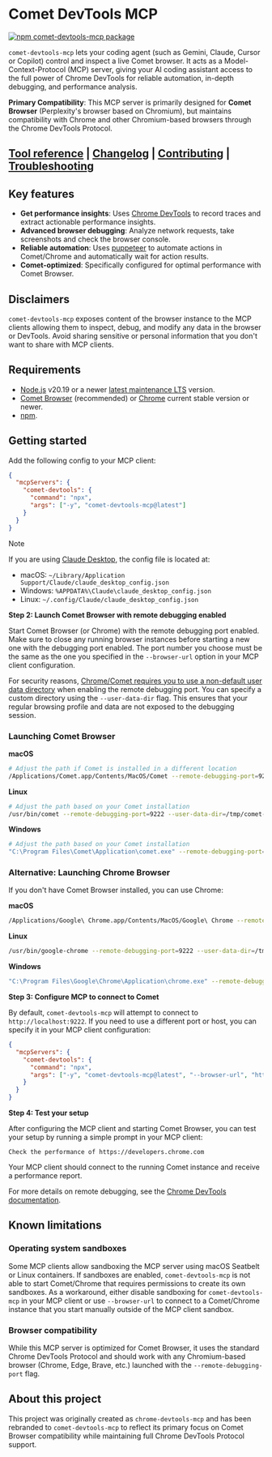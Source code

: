 # Comet DevTools MCP

[![npm comet-devtools-mcp package](https://img.shields.io/npm/v/comet-devtools-mcp.svg)](https://npmjs.org/package/comet-devtools-mcp)

`comet-devtools-mcp` lets your coding agent (such as Gemini, Claude, Cursor or Copilot) control and inspect a live Comet browser. It acts as a Model-Context-Protocol (MCP) server, giving your AI coding assistant access to the full power of Chrome DevTools for reliable automation, in-depth debugging, and performance analysis.

**Primary Compatibility**: This MCP server is primarily designed for **Comet Browser** (Perplexity's browser based on Chromium), but maintains compatibility with Chrome and other Chromium-based browsers through the Chrome DevTools Protocol.

## [Tool reference](./docs/tool-reference.md) | [Changelog](./CHANGELOG.md) | [Contributing](./CONTRIBUTING.md) | [Troubleshooting](./docs/troubleshooting.md)

## Key features

- **Get performance insights**: Uses [Chrome DevTools](https://github.com/ChromeDevTools/devtools-frontend) to record traces and extract actionable performance insights.
- **Advanced browser debugging**: Analyze network requests, take screenshots and check the browser console.
- **Reliable automation**: Uses [puppeteer](https://github.com/puppeteer/puppeteer) to automate actions in Comet/Chrome and automatically wait for action results.
- **Comet-optimized**: Specifically configured for optimal performance with Comet Browser.

## Disclaimers

`comet-devtools-mcp` exposes content of the browser instance to the MCP clients allowing them to inspect, debug, and modify any data in the browser or DevTools. Avoid sharing sensitive or personal information that you don't want to share with MCP clients.

## Requirements

- [Node.js](https://nodejs.org/) v20.19 or a newer [latest maintenance LTS](https://github.com/nodejs/Release#release-schedule) version.
- [Comet Browser](https://www.perplexity.ai/) (recommended) or [Chrome](https://www.google.com/chrome/) current stable version or newer.
- [npm](https://www.npmjs.com/).

## Getting started

Add the following config to your MCP client:

```json
{
  "mcpServers": {
    "comet-devtools": {
      "command": "npx",
      "args": ["-y", "comet-devtools-mcp@latest"]
    }
  }
}
```

> [!NOTE]
> If you are using [Claude Desktop](https://claude.ai/download), the config file is located at:
> - macOS: `~/Library/Application Support/Claude/claude_desktop_config.json`
> - Windows: `%APPDATA%\Claude\claude_desktop_config.json`
> - Linux: `~/.config/Claude/claude_desktop_config.json`

**Step 2: Launch Comet Browser with remote debugging enabled**

Start Comet Browser (or Chrome) with the remote debugging port enabled. Make sure to close any running browser instances before starting a new one with the debugging port enabled. The port number you choose must be the same as the one you specified in the `--browser-url` option in your MCP client configuration.

For security reasons, [Chrome/Comet requires you to use a non-default user data directory](https://developer.chrome.com/blog/remote-debugging-port) when enabling the remote debugging port. You can specify a custom directory using the `--user-data-dir` flag. This ensures that your regular browsing profile and data are not exposed to the debugging session.

### Launching Comet Browser

**macOS**
```bash
# Adjust the path if Comet is installed in a different location
/Applications/Comet.app/Contents/MacOS/Comet --remote-debugging-port=9222 --user-data-dir=/tmp/comet-profile-debug
```

**Linux**
```bash
# Adjust the path based on your Comet installation
/usr/bin/comet --remote-debugging-port=9222 --user-data-dir=/tmp/comet-profile-debug
```

**Windows**
```bash
# Adjust the path based on your Comet installation
"C:\Program Files\Comet\Application\comet.exe" --remote-debugging-port=9222 --user-data-dir="%TEMP%\comet-profile-debug"
```

### Alternative: Launching Chrome Browser

If you don't have Comet Browser installed, you can use Chrome:

**macOS**
```bash
/Applications/Google\ Chrome.app/Contents/MacOS/Google\ Chrome --remote-debugging-port=9222 --user-data-dir=/tmp/chrome-profile-debug
```

**Linux**
```bash
/usr/bin/google-chrome --remote-debugging-port=9222 --user-data-dir=/tmp/chrome-profile-debug
```

**Windows**
```bash
"C:\Program Files\Google\Chrome\Application\chrome.exe" --remote-debugging-port=9222 --user-data-dir="%TEMP%\chrome-profile-debug"
```

**Step 3: Configure MCP to connect to Comet**

By default, `comet-devtools-mcp` will attempt to connect to `http://localhost:9222`. If you need to use a different port or host, you can specify it in your MCP client configuration:

```json
{
  "mcpServers": {
    "comet-devtools": {
      "command": "npx",
      "args": ["-y", "comet-devtools-mcp@latest", "--browser-url", "http://localhost:9222"]
    }
  }
}
```

**Step 4: Test your setup**

After configuring the MCP client and starting Comet Browser, you can test your setup by running a simple prompt in your MCP client:

```
Check the performance of https://developers.chrome.com
```

Your MCP client should connect to the running Comet instance and receive a performance report.

For more details on remote debugging, see the [Chrome DevTools documentation](https://developer.chrome.com/docs/devtools/remote-debugging/).

## Known limitations

### Operating system sandboxes

Some MCP clients allow sandboxing the MCP server using macOS Seatbelt or Linux containers. If sandboxes are enabled, `comet-devtools-mcp` is not able to start Comet/Chrome that requires permissions to create its own sandboxes. As a workaround, either disable sandboxing for `comet-devtools-mcp` in your MCP client or use `--browser-url` to connect to a Comet/Chrome instance that you start manually outside of the MCP client sandbox.

### Browser compatibility

While this MCP server is optimized for Comet Browser, it uses the standard Chrome DevTools Protocol and should work with any Chromium-based browser (Chrome, Edge, Brave, etc.) launched with the `--remote-debugging-port` flag.

## About this project

This project was originally created as `chrome-devtools-mcp` and has been rebranded to `comet-devtools-mcp` to reflect its primary focus on Comet Browser compatibility while maintaining full Chrome DevTools Protocol support.
